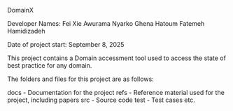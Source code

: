 DomainX

Developer Names:
Fei Xie
Awurama Nyarko
Ghena Hatoum
Fatemeh Hamidizadeh

Date of project start: September 8, 2025

This project contains a Domain accessment tool used to access the state of best practice for any domain.

The folders and files for this project are as follows:

docs - Documentation for the project
refs - Reference material used for the project, including papers
src - Source code
test - Test cases
etc.